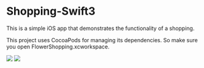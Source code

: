 # Shopping-Swift3

This is a simple iOS app that demonstrates the functionality of a shopping.

This project uses CocoaPods for managing its dependencies. So make sure you open FlowerShopping.xcworkspace.

<img src="http://i.imgur.com/C9iEaUp.png"> <img src="http://i.imgur.com/ThwgxDF.png">
